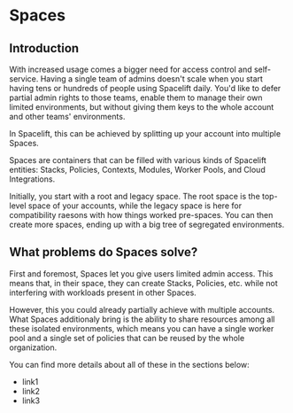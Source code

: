 # Spaces

## Introduction
With increased usage comes a bigger need for access control and self-service.  Having a single team of admins doesn't scale when you start having tens or hundreds of people using Spacelift daily. You'd like to defer partial admin rights to those teams, enable them to manage their own limited environments, but without giving them keys to the whole account and other teams' environments.

In Spacelift, this can be achieved by splitting up your account into multiple Spaces.

Spaces are containers that can be filled with various kinds of Spacelift entities: Stacks, Policies, Contexts, Modules, Worker Pools, and Cloud Integrations.

Initially, you start with a root and legacy space. The root space is the top-level space of your accounts, while the legacy space is here for compatibility raesons with how things worked pre-spaces. You can then create more spaces, ending up with a big tree of segregated environments.

## What problems do Spaces solve?
First and foremost, Spaces let you give users limited admin access. This means that, in their space, they can create Stacks, Policies, etc. while not interfering with workloads present in other Spaces.

However, this you could already partially achieve with multiple accounts. What Spaces additionaly bring is the ability to share resources among all these isolated environments, which means you can have a single worker pool and a single set of policies that can be reused by the whole organization.

You can find more details about all of these in the sections below:
- link1
- link2
- link3
